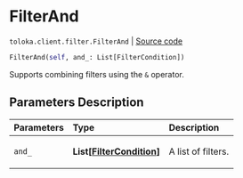 # FilterAnd
`toloka.client.filter.FilterAnd` | [Source code](https://github.com/Toloka/toloka-kit/blob/v1.1.0.post1/src/client/filter.py#L119)

```python
FilterAnd(self, and_: List[FilterCondition])
```

Supports combining filters using the `&` operator.

## Parameters Description

| Parameters | Type | Description |
| :----------| :----| :-----------|
`and_`|**List\[[FilterCondition](toloka.client.filter.FilterCondition.md)\]**|<p>A list of filters.</p>

